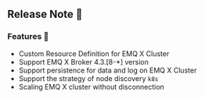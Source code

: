 ## Release Note 🍻

### Features 🌈

- Custom Resource Definition for EMQ X Cluster
- Support EMQ X Broker 4.3.[8-*] version
- Support persistence for data and log on EMQ X Cluster
- Support the strategy of node discovery `k8s`
- Scaling EMQ X cluster without disconnection
